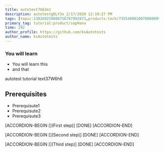 ```yaml
---
title: autotest7G63m1
description: autotestgDLY3o_2/17/2020 12:10:27 PM
tags: [topic:139269250608756787992873,products:tech/73554900100700000996,tutorial:experience/advanced]
primary_tag: tutorial:product/sapHana
time: 292
author_profile: https://github.com/ksAutotests
author_name: ksAutotests
---
```

### You will learn
- You will learn this
- and that

autotest tutorial text37W6h6

## Prerequisites
- Prerequisute1
- Prerequisute2
- Prerequisute3

[ACCORDION-BEGIN [](First step)]
[DONE]
[ACCORDION-END]

[ACCORDION-BEGIN [](Second step)]
[DONE]
[ACCORDION-END]

[ACCORDION-BEGIN [](Third step)]
[DONE]
[ACCORDION-END]

